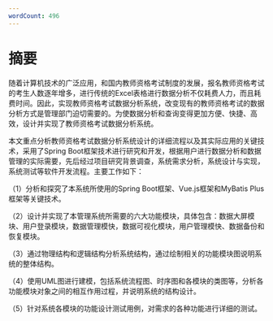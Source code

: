 ```yaml
---
wordCount: 496
---
```


# 摘要

随着计算机技术的广泛应用，和国内教师资格考试制度的发展，报名教师资格考试的考生人数逐年增多，进行传统的Excel表格进行数据分析不仅耗费人力，而且耗费时间。因此，实现教师资格考试数据分析系统，改变现有的教师资格考试的数据分析方式是管理部门迫切需要的。为使数据分析和查询变得更加方便、快捷、高效，设计并实现了教师资格考试数据分析系统。

本文重点分析教师资格考试数据分析系统设计的详细流程以及其实际应用的关键技术，采用了Spring Boot框架技术进行研究和开发，根据用户进行数据分析和数据管理的实际需要，先后经过项目研究背景调查，系统需求分析，系统设计与实现，系统测试等软件开发流程。主要工作如下：

（1）分析和探究了本系统所使用的Spring Boot框架、Vue.js框架和MyBatis Plus框架等关键技术。

（2）设计并实现了本管理系统所需要的六大功能模块，具体包含：数据大屏模块、用户登录模块，数据管理模快，数据可视化模块，用户管理模快、数据备份和恢复模块。

（3）通过物理结构和逻辑结构分析系统结构，通过绘制相关的功能模块图说明系统的整体结构。

（4）使用UML图进行建模，包括系统流程图、时序图和各模块的类图等，分析各功能模块对象之间的相互作用过程，并说明系统的结构设计。

（5）针对系统各模块的功能设计测试用例，对需求的各种功能进行详细的测试。
